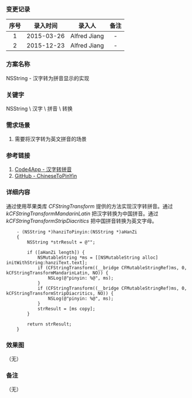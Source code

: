 ### 变更记录

| 序号 | 录入时间 | 录入人 | 备注 |
|:--------:|:--------:|:--------:|:--------:|
| 1 | 2015-03-26 | Alfred Jiang | - |
| 2 | 2015-12-23 | Alfred Jiang | - |

### 方案名称

NSString - 汉字转为拼音显示的实现

### 关键字

NSString \ 汉字 \ 拼音 \ 转换

### 需求场景

1. 需要将汉字转为英文拼音的场景

### 参考链接

1. [Code4App - 汉字转拼音](http://code4app.com/ios/%E6%B1%89%E5%AD%97%E8%BD%AC%E6%8B%BC%E9%9F%B3/54055d31933bf0a3478b5413)
2. [GitHub - ChineseToPinYin](https://github.com/willonboy/ChineseToPinYin/tree/9cce145a85b56bb6893ef88fd64c911379f266a4)

### 详细内容

通过使用苹果类库 *CFStringTransform* 提供的方法实现汉字转拼音。通过 *kCFStringTransformMandarinLatin* 把汉字转换为中国拼音。通过 *kCFStringTransformStripDiacritics* 把中国拼音转换为英文字母。

```
    - (NSString *)hanziToPinyin:(NSString *)aHanZi
    {
        NSString *strResult = @"";

        if ([aHanZi length]) {
            NSMutableString *ms = [[NSMutableString alloc] initWithString:hanziText.text];
            if (CFStringTransform((__bridge CFMutableStringRef)ms, 0, kCFStringTransformMandarinLatin, NO)) {
                NSLog(@"pinyin: %@", ms);
            }
            if (CFStringTransform((__bridge CFMutableStringRef)ms, 0, kCFStringTransformStripDiacritics, NO)) {
                NSLog(@"pinyin: %@", ms);
            }
            strResult = [ms copy];
        }

        return strResult;
    }
```

### 效果图
（无）

### 备注
（无）